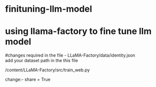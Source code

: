 # finituning-llm-model
# using llama-factory to fine tune llm model



#changes required in the file -
LLaMA-Factory/data/identity.json  
add your dataset path in the this file

/content/LLaMA-Factory/src/train_web.py 

change:- share = True